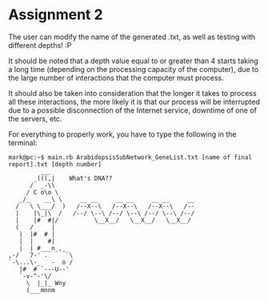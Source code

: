 # Assignment 2
The user can modify the name of the generated .txt, as well as testing with different depths! :P

It should be noted that a depth value equal to or greater than 4 starts taking a long time (depending on the processing capacity of the computer), due to the large number of interactions that the computer must process.

It should also be taken into consideration that the longer it takes to process all these interactions, the more likely it is that our process will be interrupted due to a possible disconnection of the Internet service, downtime of one of the servers, etc.

For everything to properly work, you have to type the following in the terminal:

```console
mark@pc:~$ main.rb ArabidopsisSubNetwork_GeneList.txt [name of final report].txt [depth number]
         ___                       
       _(((,|    What's DNA??
      /  _-\\ 
     / C o\o \ 
   _/_    __\ \     __ __     __ __     __ __     __
  /   \ \___/  )   /--X--\   /--X--\   /--X--\   /--
  |    |\_|\  /   /--/ \--\ /--/ \--\ /--/ \--\ /--/
  |    |#  #|/          \__X__/   \__X__/   \__X__/ 
  (   /     | 
   |  |#  # | 
   |  |    #| 
   |  | #___n_,_ 
,-/   7-' .     `\ 
`-\...\-_   -  o / 
   |#  # `---U--' 
   `-v-^-'\/ 
     \  |_|_ Wny 
     (___mnnm
```
